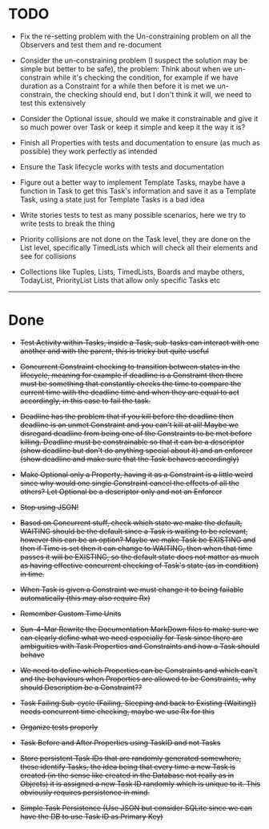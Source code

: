 # TODO

* Fix the re-setting problem with the Un-constraining problem on all the Observers and test them and re-document

* Consider the un-constraining problem (I suspect the solution may be simple but better to be safe), the problem: 
Think about when we un-constrain while it's checking the condition, for example if we have duration as a Constraint
 for a while then before it is met we un-constrain, the checking should end, but I don't think it will, we need to 
 test this extensively
 
* Consider the Optional issue, should we make it constrainable and give it so much power over Task or keep it simple 
and keep it the way it is?
 
* Finish all Properties with tests and documentation to ensure (as much as possible) they work perfectly as intended

* Ensure the Task lifecycle works with tests and documentation

* Figure out a better way to implement Template Tasks, maybe have a function in Task to get this Task's information 
and save it as a Template Task, using a state just for Template Tasks is a bad idea

* Write stories tests to test as many possible scenarios, here we try to write tests to break the thing

* Priority collisions are not done on the Task level, they are done on the List level, specifically TimedLists which 
will check all their elements and see for collisions

* Collections like Tuples, Lists, TimedLists, Boards and maybe others, TodayList, PriorityList Lists that allow only 
specific Tasks etc

-------------------------------------------------------------------------------------------------------------------------------------------------

# Done

* ~~Test Activity within Tasks, inside a Task, sub-tasks can interact with one another and with the parent, this is 
tricky but quite useful~~

* ~~Concurrent Constraint checking to transition between states in the lifecycle,
 meaning for example if deadline is a Constraint then there must be something that constantly checks the time to compare the current time 
 with the deadline time and when they are equal to act accordingly, in this case to fail the task.~~

* ~~Deadline has the problem that if you kill before the deadline then deadline is an unmet Constraint and you can't 
kill at all! Maybe we disregard deadline from being one of the Constraints to be met before killing. Deadline must be
constrainable so that it can be a descriptor (show deadline but don't do anything special about it) and an enforcer 
(show deadline and make sure that the Task behaves accordingly)~~

* ~~Make Optional only a Property, having it as a Constraint is a little weird since why would one single Constraint 
cancel the effects of all the others? Let Optional be a descriptor only and not an Enforcer~~

* ~~Stop using JSON!~~

* ~~Based on Concurrent stuff, check which state we make the default,
 WAITING should be the default since a Task is waiting to be relevant, however this can be an option?
  Maybe we make Task be EXISTING and then if Time is set then it can change to WAITING, then when that time passes it will be EXISTING,
  so the default state does not matter as much as having effective concurrent checking of Task's state (as in 
  condition) in time.~~

* ~~When Task is given a Constraint we must change it to being failable automatically (this may also require Rx)~~

* ~~Remember Custom Time Units~~

* ~~Sun-4-Mar Rewrite the Documentation MarkDown files to make sure we can clearly define what we need especially for 
Task since there are ambiguities with Task Properties and Constraints and how a Task should behave~~

* ~~We need to define which Properties can be Constraints and which can't and the behaviours when Properties are 
allowed to be Constraints, why should Description be a Constraint??~~

* ~~Task Failing Sub-cycle (Failing, Sleeping and back to Existing (Waiting)) needs concurrent time checking, maybe we use Rx for this~~

* ~~Organize tests properly~~

* ~~Task Before and After Properties using TaskID and not Tasks~~

* ~~Store persistent Task IDs that are randomly generated somewhere, these identify Tasks,
 the idea being that every time a new Task is created (in the sense like created in the Database not really as in Objects)
  it is assigned a new Task ID randomly which is unique to it. This obviously requires persistence in mind.~~

* ~~Simple Task Persistence (Use JSON but consider SQLite since we can have the DB to use Task ID as Primary Key)~~
